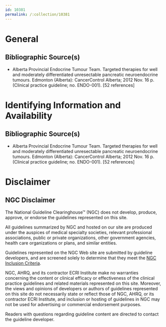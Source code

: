 ```yaml
---
id: 10381
permalink: /:collection/10381
---
```


# General

## Bibliographic Source(s)

- Alberta Provincial Endocrine Tumour Team. Targeted therapies for well and moderately differentiated unresectable pancreatic neuroendocrine tumours. Edmonton (Alberta): CancerControl Alberta; 2012 Nov. 16 p. (Clinical practice guideline; no. ENDO-001). [52 references]

# Identifying Information and Availability

## Bibliographic Source(s)

- Alberta Provincial Endocrine Tumour Team. Targeted therapies for well and moderately differentiated unresectable pancreatic neuroendocrine tumours. Edmonton (Alberta): CancerControl Alberta; 2012 Nov. 16 p. (Clinical practice guideline; no. ENDO-001). [52 references]

# Disclaimer

## NGC Disclaimer

The National Guideline Clearinghouse™ (NGC) does not develop, produce, approve, or endorse the guidelines represented on this site.

All guidelines summarized by NGC and hosted on our site are produced under the auspices of medical specialty societies, relevant professional associations, public or private organizations, other government agencies, health care organizations or plans, and similar entities.

Guidelines represented on the NGC Web site are submitted by guideline developers, and are screened solely to determine that they meet the [NGC Inclusion Criteria](/help-and-about/summaries/inclusion-criteria).

NGC, AHRQ, and its contractor ECRI Institute make no warranties concerning the content or clinical efficacy or effectiveness of the clinical practice guidelines and related materials represented on this site. Moreover, the views and opinions of developers or authors of guidelines represented on this site do not necessarily state or reflect those of NGC, AHRQ, or its contractor ECRI Institute, and inclusion or hosting of guidelines in NGC may not be used for advertising or commercial endorsement purposes.

Readers with questions regarding guideline content are directed to contact the guideline developer.

